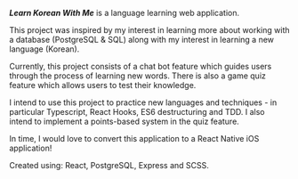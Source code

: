 ***Learn Korean With Me*** is a language learning web application. 

This project was inspired by my interest in learning more about working with a database (PostgreSQL & SQL) along with my interest in learning a new language (Korean). 

Currently, this project consists of a chat bot feature which guides users through the process of learning new words. There is also a game quiz feature which allows users to test their knowledge. 

I intend to use this project to practice new languages and techniques - in particular Typescript, React Hooks, ES6 destructuring and TDD. I also intend to implement a points-based system in the quiz feature.

In time, I would love to convert this application to a React Native iOS application!

Created using: React, PostgreSQL, Express and SCSS. 
